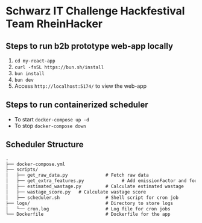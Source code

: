 # Schwarz IT Challenge Hackfestival Team RheinHacker

## Steps to run b2b prototype web-app locally

1. `cd my-react-app`
2. `curl -fsSL https://bun.sh/install`
3. `bun install`
4. `bun dev`
5. Access `http://localhost:5174/` to view the web-app

## Steps to run containerized scheduler

- To start `docker-compose up -d`
- To stop `docker-compose down`

## Scheduler Structure

```txt
.
├── docker-compose.yml
├── scripts/
│   ├── get_raw_data.py              # Fetch raw data
│   ├── get_extra_features.py              # Add emissionFactor and foodCategory
│   ├── estimated_wastage.py         # Calculate estimated wastage
│   ├── wastage_score.py   # Calculate wastage score
│   ├── scheduler.sh                 # Shell script for cron job
├── logs/                            # Directory to store logs
│   └── cron.log                     # Log file for cron jobs
└── Dockerfile                       # Dockerfile for the app
```
